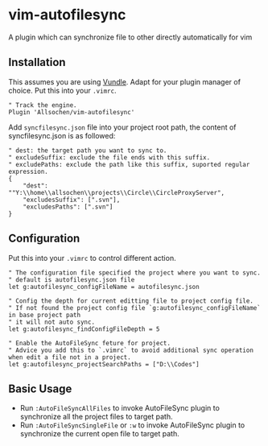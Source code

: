 vim-autofilesync
================

A plugin which can synchronize file to other directly automatically for vim

## Installation
This assumes you are using [Vundle](https://github.com/gmarik/Vundle.vim). Adapt
for your plugin manager of choice. Put this into your `.vimrc`.

    " Track the engine.
    Plugin 'Allsochen/vim-autofilesync'
Add `syncfilesync.json` file into your project root path, the content of syncfilesync.json is as followed:

    " dest: the target path you want to sync to.
    " excludeSuffix: exclude the file ends with this suffix.
    " excludePaths: exclude the path like this suffix, suported regular expression.
    {
        "dest": ""Y:\\home\\allsochen\\projects\\Circle\\CircleProxyServer",
        "excludesSuffix": [".svn"],
        "excludesPaths": [".svn"]
    }

## Configuration
Put this into your `.vimrc` to control different action.

    " The configuration file specified the project where you want to sync.
    " default is autofilesync.json file
    let g:autofilesync_configFileName = autofilesync.json
    
    " Config the depth for current editting file to project config file.
    " If not found the project config file `g:autofilesync_configFileName` in base project path
    " it will not auto sync.
    let g:autofilesync_findConfigFileDepth = 5
    
    " Enable the AutoFileSync feture for project.
    " Advice you add this to `.vimrc` to avoid additional sync operation when edit a file not in a project.
    let g:autofilesync_projectSearchPaths = ["D:\\Codes"]

## Basic Usage
* Run `:AutoFileSyncAllFiles` to invoke AutoFileSync plugin to synchronize all the project files to target path.
* Run `:AutoFileSyncSingleFile` or `:w` to invoke AutoFileSync plugin to synchronize the current open file to target path.

